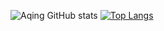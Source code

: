 ![Aqing GitHub stats](https://github-readme-stats.vercel.app/api?username=keaikeqing&count_private=true&show_icons=true&include_all_commits=true)
[![Top Langs](https://github-readme-stats.vercel.app/api/top-langs/?username=keaikeqing&layout=compact)](https://github.com/anuraghazra/github-readme-stats)
